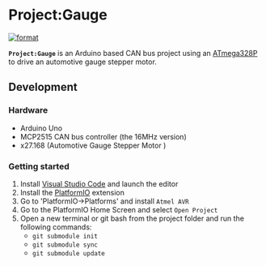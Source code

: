 # __Project:Gauge__

[![format](https://github.com/Pespiri/ProjectGauge/actions/workflows/clang-format.yaml/badge.svg)](https://github.com/Pespiri/ProjectGauge/actions/workflows/clang-format.yaml)

__`Project:Gauge`__ is an Arduino based CAN bus project using an [ATmega328P](https://www.microchip.com/wwwproducts/ATmega328p) to drive an automotive gauge stepper motor.

## __Development__

### __Hardware__

  * Arduino Uno
  * MCP2515 CAN bus controller (the 16MHz version)
  * x27.168 (Automotive Gauge Stepper Motor )

### __Getting started__

1. Install [Visual Studio Code](https://code.visualstudio.com/) and launch the editor
1. Install the [PlatformIO](https://marketplace.visualstudio.com/items?itemName=platformio.platformio-ide) extension
1. Go to 'PlatformIO->Platforms' and install `Atmel AVR`
1. Go to the PlatformIO Home Screen and select `Open Project`
1. Open a new terminal or git bash from the project folder and run the following commands:
    * `git submodule init`
    * `git submodule sync`
    * `git submodule update`
